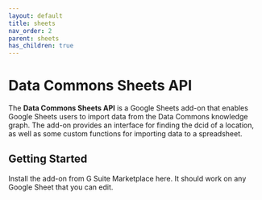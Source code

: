 ```yaml
---
layout: default
title: sheets
nav_order: 2
parent: sheets
has_children: true
---
```

# Data Commons Sheets API

The **Data Commons Sheets API** is a Google Sheets add-on that enables Google Sheets
users to import data from the Data Commons knowledge graph. The add-on provides an
interface for finding the dcid of a location, as well as some custom functions for
importing data to a spreadsheet.

## Getting Started

Install the add-on from G Suite Marketplace here. It should work on any Google Sheet that you can edit.
